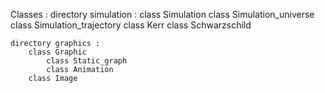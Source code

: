 Classes :
	directory simulation :
		class Simulation
			class Simulation_universe
			class Simulation_trajectory
				class Kerr
				class Schwarzschild
	
	directory graphics :
		class Graphic
			class Static_graph
			class Animation
		class Image